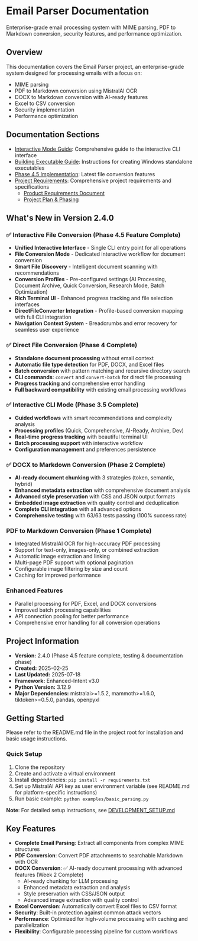 # Email Parser Documentation

Enterprise-grade email processing system with MIME parsing, PDF to Markdown conversion, security features, and performance optimization.

## Overview

This documentation covers the Email Parser project, an enterprise-grade system designed for processing emails with a focus on:
- MIME parsing
- PDF to Markdown conversion using MistralAI OCR
- DOCX to Markdown conversion with AI-ready features
- Excel to CSV conversion
- Security implementation
- Performance optimization

## Documentation Sections

- [Interactive Mode Guide](interactive-mode-guide.md): Comprehensive guide to the interactive CLI interface
- [Building Executable Guide](building-executable.md): Instructions for creating Windows standalone executables
- [Phase 4.5 Implementation](phase-4.5-interactive-file-conversion.md): Latest file conversion features
- [Project Requirements](requirements/): Comprehensive project requirements and specifications
  - [Product Requirements Document](requirements/product_requirements_document.md)
  - [Project Plan & Phasing](requirements/project_plan_and_phasing.md)

## What's New in Version 2.4.0

### ✅ Interactive File Conversion (Phase 4.5 Feature Complete)
- **Unified Interactive Interface** - Single CLI entry point for all operations  
- **File Conversion Mode** - Dedicated interactive workflow for document conversion
- **Smart File Discovery** - Intelligent document scanning with recommendations
- **Conversion Profiles** - Pre-configured settings (AI Processing, Document Archive, Quick Conversion, Research Mode, Batch Optimization)
- **Rich Terminal UI** - Enhanced progress tracking and file selection interfaces
- **DirectFileConverter Integration** - Profile-based conversion mapping with full CLI integration
- **Navigation Context System** - Breadcrumbs and error recovery for seamless user experience

### ✅ Direct File Conversion (Phase 4 Complete)
- **Standalone document processing** without email context
- **Automatic file type detection** for PDF, DOCX, and Excel files
- **Batch conversion** with pattern matching and recursive directory search
- **CLI commands**: `convert` and `convert-batch` for direct file processing
- **Progress tracking** and comprehensive error handling
- **Full backward compatibility** with existing email processing workflows

### ✅ Interactive CLI Mode (Phase 3.5 Complete)
- **Guided workflows** with smart recommendations and complexity analysis
- **Processing profiles** (Quick, Comprehensive, AI-Ready, Archive, Dev)
- **Real-time progress tracking** with beautiful terminal UI
- **Batch processing support** with interactive workflow
- **Configuration management** and preferences persistence

### ✅ DOCX to Markdown Conversion (Phase 2 Complete)
- **AI-ready document chunking** with 3 strategies (token, semantic, hybrid)
- **Enhanced metadata extraction** with comprehensive document analysis
- **Advanced style preservation** with CSS and JSON output formats
- **Embedded image extraction** with quality control and deduplication
- **Complete CLI integration** with all advanced options
- **Comprehensive testing** with 63/63 tests passing (100% success rate)

### PDF to Markdown Conversion (Phase 1 Complete)
- Integrated MistralAI OCR for high-accuracy PDF processing
- Support for text-only, images-only, or combined extraction
- Automatic image extraction and linking
- Multi-page PDF support with optional pagination
- Configurable image filtering by size and count
- Caching for improved performance

### Enhanced Features
- Parallel processing for PDF, Excel, and DOCX conversions
- Improved batch processing capabilities
- API connection pooling for better performance
- Comprehensive error handling for all conversion operations

## Project Information

- **Version:** 2.4.0 (Phase 4.5 feature complete, testing & documentation phase)  
- **Created:** 2025-02-25
- **Last Updated:** 2025-07-18
- **Framework:** Enhanced-Intent v3.0
- **Python Version:** 3.12.9
- **Major Dependencies:** mistralai>=1.5.2, mammoth>=1.6.0, tiktoken>=0.5.0, pandas, openpyxl

## Getting Started

Please refer to the README.md file in the project root for installation and basic usage instructions.

### Quick Setup

1. Clone the repository
2. Create and activate a virtual environment
3. Install dependencies: `pip install -r requirements.txt`
4. Set up MistralAI API key as user environment variable (see README.md for platform-specific instructions)
5. Run basic example: `python examples/basic_parsing.py`

**Note**: For detailed setup instructions, see [DEVELOPMENT_SETUP.md](../DEVELOPMENT_SETUP.md)

## Key Features

- **Complete Email Parsing**: Extract all components from complex MIME structures
- **PDF Conversion**: Convert PDF attachments to searchable Markdown with OCR
- **DOCX Conversion**: ✅ AI-ready document processing with advanced features (Week 2 Complete)
  - AI-ready chunking for LLM processing
  - Enhanced metadata extraction and analysis
  - Style preservation with CSS/JSON output
  - Advanced image extraction with quality control
- **Excel Conversion**: Automatically convert Excel files to CSV format
- **Security**: Built-in protection against common attack vectors
- **Performance**: Optimized for high-volume processing with caching and parallelization
- **Flexibility**: Configurable processing pipeline for custom workflows